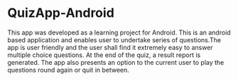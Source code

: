 # QuizApp-Android
This app was developed as a learning project for Android.
This is an android based application and enables user to undertake series of questions.The app
is user friendly and the user shall find it extremely easy to answer multiple choice questions.
At the end of the quiz, a result report is generated. The app also presents an option to the current user to play the
questions round again or quit in between.
